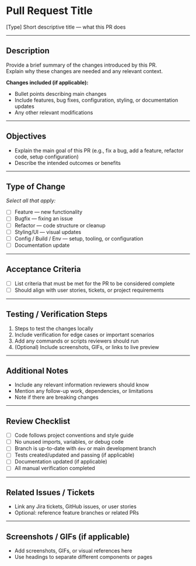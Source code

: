 # Pull Request Title
[Type] Short descriptive title — what this PR does

---

## Description
Provide a brief summary of the changes introduced by this PR.  
Explain why these changes are needed and any relevant context.

**Changes included (if applicable):**
- Bullet points describing main changes
- Include features, bug fixes, configuration, styling, or documentation updates
- Any other relevant modifications

---

## Objectives
- Explain the main goal of this PR (e.g., fix a bug, add a feature, refactor code, setup configuration)
- Describe the intended outcomes or benefits

---

## Type of Change
_Select all that apply:_
- [ ] Feature — new functionality
- [ ] Bugfix — fixing an issue
- [ ] Refactor — code structure or cleanup
- [ ] Styling/UI — visual updates
- [ ] Config / Build / Env — setup, tooling, or configuration
- [ ] Documentation update

---

## Acceptance Criteria
- [ ] List criteria that must be met for the PR to be considered complete
- [ ] Should align with user stories, tickets, or project requirements

---

## Testing / Verification Steps
1. Steps to test the changes locally
2. Include verification for edge cases or important scenarios
3. Add any commands or scripts reviewers should run
4. (Optional) Include screenshots, GIFs, or links to live preview

---

## Additional Notes
- Include any relevant information reviewers should know
- Mention any follow-up work, dependencies, or limitations
- Note if there are breaking changes

---

## Review Checklist
- [ ] Code follows project conventions and style guide
- [ ] No unused imports, variables, or debug code
- [ ] Branch is up-to-date with `dev` or main development branch
- [ ] Tests created/updated and passing (if applicable)
- [ ] Documentation updated (if applicable)
- [ ] All manual verification completed

---

## Related Issues / Tickets
- Link any Jira tickets, GitHub issues, or user stories
- Optional: reference feature branches or related PRs

---

## Screenshots / GIFs (if applicable)
- Add screenshots, GIFs, or visual references here
- Use headings to separate different components or pages

